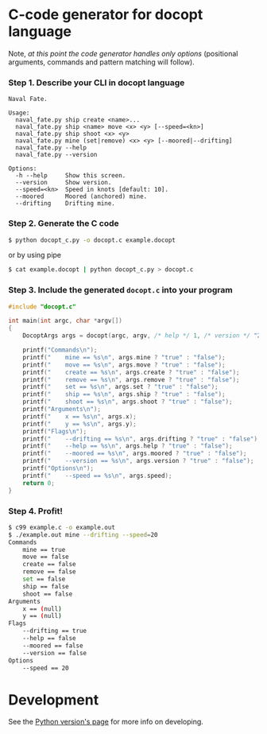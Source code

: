C-code generator for docopt language
====================================

Note, *at this point the code generator handles only options*
(positional arguments, commands and pattern matching will follow).

### Step 1. Describe your CLI in docopt language

```
Naval Fate.

Usage:
  naval_fate.py ship create <name>...
  naval_fate.py ship <name> move <x> <y> [--speed=<kn>]
  naval_fate.py ship shoot <x> <y>
  naval_fate.py mine (set|remove) <x> <y> [--moored|--drifting]
  naval_fate.py --help
  naval_fate.py --version

Options:
  -h --help     Show this screen.
  --version     Show version.
  --speed=<kn>  Speed in knots [default: 10].
  --moored      Moored (anchored) mine.
  --drifting    Drifting mine.
```

### Step 2. Generate the C code

```bash
$ python docopt_c.py -o docopt.c example.docopt
```

or by using pipe

```bash
$ cat example.docopt | python docopt_c.py > docopt.c
```

### Step 3. Include the generated `docopt.c` into your program

```c
#include "docopt.c"

int main(int argc, char *argv[])
{
    DocoptArgs args = docopt(argc, argv, /* help */ 1, /* version */ "2.0rc2");

    printf("Commands\n");
    printf("    mine == %s\n", args.mine ? "true" : "false");
    printf("    move == %s\n", args.move ? "true" : "false");
    printf("    create == %s\n", args.create ? "true" : "false");
    printf("    remove == %s\n", args.remove ? "true" : "false");
    printf("    set == %s\n", args.set ? "true" : "false");
    printf("    ship == %s\n", args.ship ? "true" : "false");
    printf("    shoot == %s\n", args.shoot ? "true" : "false");
    printf("Arguments\n");
    printf("    x == %s\n", args.x);
    printf("    y == %s\n", args.y);
    printf("Flags\n");
    printf("    --drifting == %s\n", args.drifting ? "true" : "false");
    printf("    --help == %s\n", args.help ? "true" : "false");
    printf("    --moored == %s\n", args.moored ? "true" : "false");
    printf("    --version == %s\n", args.version ? "true" : "false");
    printf("Options\n");
    printf("    --speed == %s\n", args.speed);
    return 0;
}
```

### Step 4. Profit!

```bash
$ c99 example.c -o example.out
$ ./example.out mine --drifting --speed=20
Commands
    mine == true
    move == false
    create == false
    remove == false
    set == false
    ship == false
    shoot == false
Arguments
    x == (null)
    y == (null)
Flags
    --drifting == true
    --help == false
    --moored == false
    --version == false
Options
    --speed == 20
```

Development
===========

See the [Python version's page](http://github.com/docopt/docopt) for more
info on developing.
